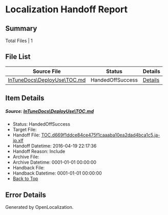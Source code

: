# <a name='report-top'></a> Localization Handoff Report

## Summary
 Total Files | 1

## File List
 Source File | Status | Details 
 ----------- | ------ | ------- 
 [InTuneDocs\DeployUse\TOC.md](https://github.com/Microsoft/IntuneDocs-pr/blob/20cfc3fec2e4554ca83250b6446b94facbbf97e3/InTuneDocs/DeployUse/TOC.md) | HandedOffSuccess | [Details](#943c28c1b4ceeb1344198d6db812dc16df5658f3291)

## Item Details
##### <a name='943c28c1b4ceeb1344198d6db812dc16df5658f3291'></a> Source: [InTuneDocs\DeployUse\TOC.md](https://github.com/Microsoft/IntuneDocs-pr/blob/20cfc3fec2e4554ca83250b6446b94facbbf97e3/InTuneDocs/DeployUse/TOC.md)
* Status: HandedOffSuccess
* Target File: 
* Handoff File: [TOC.d669f1ddce84ce475f1caaaba10ea2dad4bca1c5.ja-jp.xlf](https://github.com/Microsoft/EM.handoff/blob/26b4c4d806b2bbd2b47a4b508a7dfb486ad4f9b8/ol-handoff/Microsoft/IntuneDocs-pr.ja-jp/master/TOC.d669f1ddce84ce475f1caaaba10ea2dad4bca1c5.ja-jp.xlf)
* Handoff Datetime: 2016-04-19 22:17:36
* Handoff Reason: Include
* Archive File: 
* Archive Datetime: 0001-01-01 00:00:00
* Handback File: 
* Handback Datetime: 0001-01-01 00:00:00
* [Back to Top](#report-top)


## Error Details

Generated by OpenLocalization.
